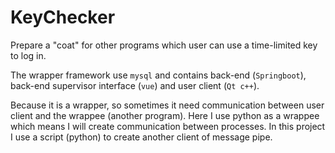 # KeyChecker

Prepare a "coat" for other programs which user can use a time-limited key to log in. 

The wrapper framework use `mysql` and contains back-end (`Springboot`), back-end supervisor interface (`vue`) and user client (`Qt c++`).

Because it is a wrapper, so sometimes it need communication between user client and the wrappee (another program). Here I use python as a wrappee which means I will create communication between processes. In this project I use a script (python) to create another client of message pipe.
